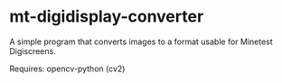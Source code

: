 # mt-digidisplay-converter

A simple program that converts images to a format usable for Minetest Digiscreens.

Requires:
opencv-python (cv2)
